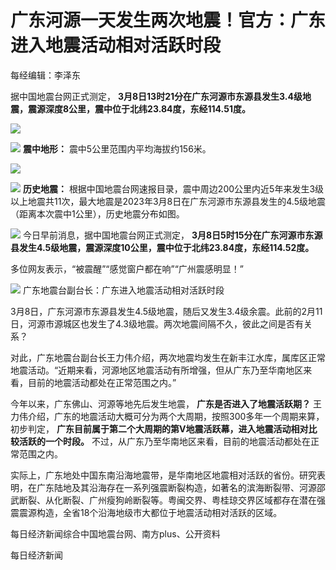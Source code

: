# 广东河源一天发生两次地震！官方：广东进入地震活动相对活跃时段

每经编辑：李泽东

据中国地震台网正式测定， **3月8日13时21分在广东河源市东源县发生3.4级地震，震源深度8公里，震中位于北纬23.84度，东经114.51度。**

![](https://inews.gtimg.com/om_bt/OMq9aDRZAUd3clKGJ-zo9tVVK01N7RC6WadLsbt6GtMUEAA/1000)

![](https://inews.gtimg.com/om_bt/OGfhVOEKJTN7YeUlxMB154HWMwFUW0XTSQuUGUjeZ4SaMAA/1000)
**震中地形：** 震中5公里范围内平均海拔约156米。

![](https://inews.gtimg.com/om_bt/O6zLE_f32oIgyb8ii5ac1wCqr8AFLVMkUgYb9PsYhr-RUAA/1000)

![](https://inews.gtimg.com/om_bt/OgeEjLMNrNYgkSWoH4IwilfCd952sMjU-S4Ypu1whudO0AA/1000)
**历史地震：**
根据中国地震台网速报目录，震中周边200公里内近5年来发生3级以上地震共11次，最大地震是2023年3月8日在广东河源市东源县发生的4.5级地震（距离本次震中1公里），历史地震分布如图。

![](https://inews.gtimg.com/om_bt/OsKEVXeeEzOP5smKbrejvEqHgegtIi4e9aqzI-SeZYf0cAA/1000)
今日早前消息，据中国地震台网正式测定，
**3月8日5时15分在广东河源市东源县发生4.5级地震，震源深度10公里，震中位于北纬23.84度，东经114.52度。**

多位网友表示，“被震醒”“感觉窗户都在响”“广州震感明显！”

![](https://inews.gtimg.com/om_bt/OKioILniy84FgL7Vhw6N_sU0UzNKGr8NIW_zxdUJj4xooAA/1000)
广东地震台副台长：广东进入地震活动相对活跃时段

3月8日，广东河源市东源县发生4.5级地震，随后又发生3.4级余震。此前的2月11日，河源市源城区也发生了4.3级地震。两次地震间隔不久，彼此之间是否有关系？

对此，广东地震台副台长王力伟介绍，两次地震均发生在新丰江水库，属库区正常地震活动。“近期来看，河源地区地震活动有所增强，但从广东乃至华南地区来看，目前的地震活动都处在正常范围之内。”

今年以来，广东佛山、河源等地先后发生地震， **广东是否进入了地震活跃期？**
王力伟介绍，广东的地震活动大概可分为两个大周期，按照300多年一个周期来算，初步判定，
**广东目前属于第二个大周期的第V地震活跃幕，进入地震活动相对比较活跃的一个时段。** 不过，从广东乃至华南地区来看，目前的地震活动都处在正常范围之内。

实际上，广东地处中国东南沿海地震带，是华南地区地震相对活跃的省份。研究表明，在广东陆地及其沿海存在一系列强震断裂构造，如著名的滨海断裂带、河源邵武断裂、从化断裂、广州瘦狗岭断裂等。粤闽交界、粤桂琼交界区域都存在潜在强震震源构造，全省18个沿海地级市大都位于地震活动相对活跃的区域。

每日经济新闻综合中国地震台网、南方plus、公开资料

每日经济新闻

